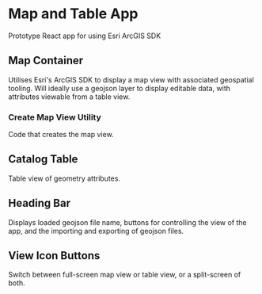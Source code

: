 # Map and Table App

Prototype React app for using Esri ArcGIS SDK

## Map Container

Utilises Esri's ArcGIS SDK to display a map view with associated geospatial tooling. Will ideally use a geojson layer to display editable data, with attributes viewable from a table view.

### Create Map View Utility

Code that creates the map view.

## Catalog Table

Table view of geometry attributes.

## Heading Bar

Displays loaded geojson file name, buttons for controlling the view of the app, and the importing and exporting of geojson files.

## View Icon Buttons

Switch between full-screen map view or table view, or a split-screen of both.
